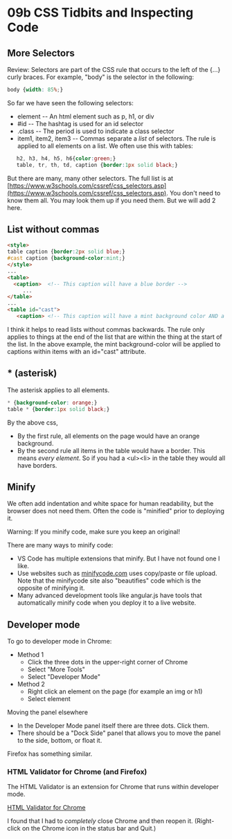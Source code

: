 # 09b CSS Tidbits and Inspecting Code

## More Selectors

Review:  Selectors are part of the CSS rule that occurs to the left of the {...} curly braces.  For example, "body" is the selector in the following:

```css
body {width: 85%;}
```

So far we have seen the following selectors:

* element -- An html element such as p, h1, or div
* #id -- The hashtag is used for an id selector
* .class -- The period is used to indicate a class selector
* item1, item2, item3 -- Commas separate a *list* of selectors.  The rule is applied to all elements on a list.  We often use this with tables:

```css
   h2, h3, h4, h5, h6{color:green;}
   table, tr, th, td, caption {border:1px solid black;}
```

But there are many, many other selectors.  The full list is at [https://www.w3schools.com/cssref/css_selectors.asp](https://www.w3schools.com/cssref/css_selectors.asp).  You don't need to know them all.  You may look them up if you need them. But we will add 2 here.

## List without commas

```html
<style>
table caption {border:2px solid blue;}
#cast caption {background-color:mint;}
</style>
...
<table>
  <caption>  <!-- This caption will have a blue border -->
     ...
</table>
...
<table id="cast">
   <caption> <!-- This caption will have a mint background color AND a blue border -->
```

I think it helps to read lists without commas backwards.  The rule only applies to things at the end of the list that are within the thing at the start of the list.  In the above example, the mint background-color will be applied to captions within items with an id="cast" attribute.

## * (asterisk)

The asterisk applies to all elements.

```css
* {background-color: orange;}
table * {border:1px solid black;}
```

By the above css, 

* By the first rule, all elements on the page would have an orange background. 
* By the second rule all items in the table would have a border.  This means *every element*.  So if you had a &lt;ul>&lt;li> in the table they would all have borders.

## Minify

We often add indentation and white space for human readability, but the browser does not need them.  Often the code is "minified" prior to deploying it.

Warning:  If you minify code, make sure you keep an original!

There are many ways to minify code:

* VS Code has multiple extensions that minify.  But I have not found one I like.
* Use websites such as [minifycode.com](http://minifycode.com) uses copy/paste or file upload.  Note that the minifycode site also "beautifies" code which is the opposite of minifying it.
* Many advanced development tools like angular.js have tools that automatically minify code when you deploy it to a live website.

## Developer mode

To go to developer mode in Chrome:

* Method 1
  * Click the three dots in the upper-right corner of Chrome
  * Select "More Tools"
  * Select "Developer Mode"
* Method 2
  * Right click an element on the page (for example an img or h1)
  * Select element

Moving the panel elsewhere

* In the Developer Mode panel itself there are three dots.  Click them.
* There should be a "Dock Side" panel that allows you to move the panel to the side, bottom, or float it.

Firefox has something similar.

### HTML Validator for Chrome (and Firefox)

The HTML Validator is an extension for Chrome that runs within developer mode.

[HTML Validator for Chrome](https://chrome.google.com/webstore/detail/html-validator/mpbelhhnfhfjnaehkcnnaknldmnocglk?hl=en-US)

I found that I had to *completely* close Chrome and then reopen it.  (Right-click on the Chrome icon in the status bar and Quit.)